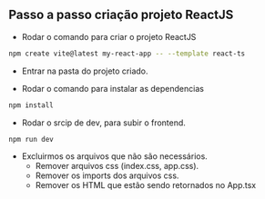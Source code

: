 ## Passo a passo criação projeto ReactJS

- Rodar o comando para criar o projeto ReactJS

```bash
npm create vite@latest my-react-app -- --template react-ts
```

- Entrar na pasta do projeto criado.

- Rodar o comando para instalar as dependencias

```bash
npm install
```

- Rodar o srcip de dev, para subir o frontend.

```bash
npm run dev
```

- Excluirmos os arquivos que não são necessários.
  - Remover arquivos css (index.css, app.css).
  - Remover os imports dos arquivos css.
  - Remover os HTML que estão sendo retornados no App.tsx
